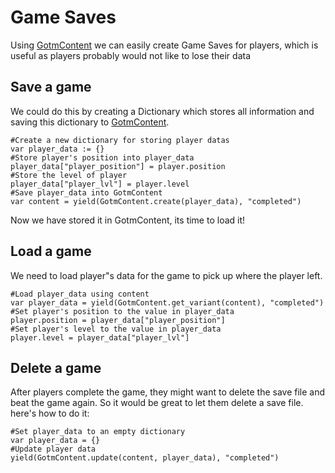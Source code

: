 
# Game Saves
Using [GotmContent](https://gotm.io/docs/content) we can easily create Game Saves for players, which is useful as players probably would not like to lose their data

## Save a game 

We could do this by creating a Dictionary which stores all information and saving this dictionary to [GotmContent](https://gotm.io/docs/content).

```gdscript
#Create a new dictionary for storing player datas
var player_data := {}
#Store player's position into player_data
player_data["player_position"] = player.position
#Store the level of player
player_data["player_lvl"] = player.level
#Save player_data into GotmContent
var content = yield(GotmContent.create(player_data), "completed")
```
Now we have stored it in GotmContent, its time to load it!

## Load a game

We need to load player"s data for the game to pick up where the player left.

```gdscript
#Load player_data using content     
var player_data = yield(GotmContent.get_variant(content), "completed")
#Set player's position to the value in player_data
player.position = player_data["player_position"]
#Set player's level to the value in player_data
player.level = player_data["player_lvl"]
```

## Delete a game
After players complete the game, they might want to delete the save file and beat the game again.
So it would be great to let them delete a save file. here's how to do it:

```gdscript
#Set player_data to an empty dictionary
var player_data = {}
#Update player data
yield(GotmContent.update(content, player_data), "completed")
```

